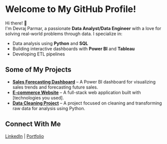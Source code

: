 # Welcome to My GitHub Profile!

Hi there! 👋  
I'm Devraj Parmar, a passionate **Data Analyst/Data Engineer** with a love for solving real-world problems through data. I specialize in:
- Data analysis using **Python** and **SQL**
- Building interactive dashboards with **Power BI** and **Tableau**
- Developing ETL pipelines
## Some of My Projects
- **[Sales Forecasting Dashboard](link-to-repo)** – A Power BI dashboard for visualizing sales trends and forecasting future sales.
- **[E-commerce Website](link-to-repo)** – A full-stack web application built with [technologies you used].
- **[Data Cleaning Project](link-to-repo)** – A project focused on cleaning and transforming raw data for analysis using Python.

## Connect With Me
[LinkedIn](https://www.linkedin.com/in/devraj-parmar/) | [Portfolio](https://17devraj.github.io/Portfolio_website/)

